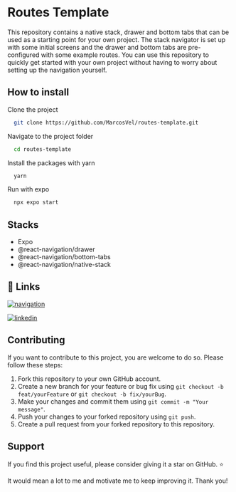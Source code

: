 
# Routes Template

This repository contains a native stack, drawer and bottom tabs that can be used as a starting point for your own project. The stack navigator is set up with some initial screens and the drawer and bottom tabs are pre-configured with some example routes. You can use this repository to quickly get started with your own project without having to worry about setting up the navigation yourself.

## How to install

Clone the project

```bash
  git clone https://github.com/MarcosVel/routes-template.git
```

Navigate to the project folder

```bash
  cd routes-template
```
    
Install the packages with yarn

```bash
  yarn
```

Run with expo

```bash
  npx expo start
```

## Stacks

- Expo
- @react-navigation/drawer
- @react-navigation/bottom-tabs
- @react-navigation/native-stack

## 🔗 Links
[![navigation](https://img.shields.io/badge/navigation-6A52B0?style=for-the-badge&logo=react&logoColor=white)](https://reactnavigation.org/docs/getting-started/)

[![linkedin](https://img.shields.io/badge/linkedin-0B66C3?style=for-the-badge&logo=linkedin&logoColor=white)](https://www.linkedin.com/in/marcosveloso99/)

## Contributing

If you want to contribute to this project, you are welcome to do so. Please follow these steps:

1. Fork this repository to your own GitHub account.
2. Create a new branch for your feature or bug fix using `git checkout -b feat/yourFeature` or `git checkout -b fix/yourBug`.
3. Make your changes and commit them using `git commit -m "Your message"`.
4. Push your changes to your forked repository using `git push`.
5. Create a pull request from your forked repository to this repository.

## Support

If you find this project useful, please consider giving it a star on GitHub. ⭐️

It would mean a lot to me and motivate me to keep improving it. Thank you!

